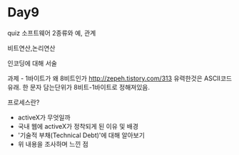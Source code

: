 # Day9

quiz
소프트웨어 2종류와 예, 관계

비트연산,논리연산

인코딩에 대해 서술




과제 - 1바이트가 왜 8비트인가 http://zepeh.tistory.com/313
유력한것은 ASCII코드 유래. 한 문자 담는단위가 8비트-1바이트로 정해져있음.

프로세스란?

* activeX가 무엇일까
* 국내 웹에 activeX가 정착되게 된 이유 및 배경
* '기술적 부채(Technical Debt)'에 대해 알아보기
* 위 내용을 조사하며 느낀 점 
